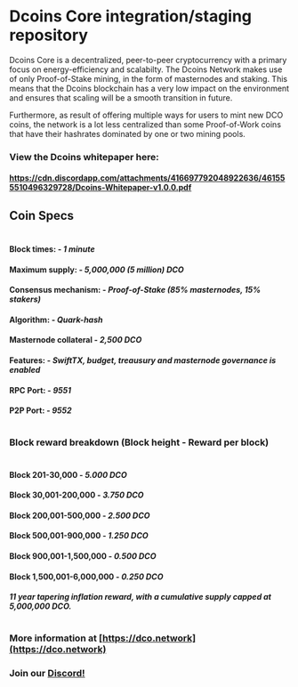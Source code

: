 # Dcoins Core integration/staging repository

Dcoins Core is a decentralized, peer-to-peer cryptocurrency with a primary focus on energy-efficiency and scalabilty. The Dcoins Network makes use of only Proof-of-Stake mining, in the form of masternodes and staking. This means that the Dcoins blockchain has a very low impact on the environment and ensures that scaling will be a smooth transition in future. 

Furthermore, as result of offering multiple ways for users to mint new DCO coins, the network is a lot less centralized than some Proof-of-Work coins that have their hashrates dominated by one or two mining pools.

### View the Dcoins whitepaper here: 

#### https://cdn.discordapp.com/attachments/416697792048922636/461555510496329728/Dcoins-Whitepaper-v1.0.0.pdf

## Coin Specs

#

#### Block times: - *1 minute* 
#### Maximum supply: - *5,000,000 (5 million) DCO*
#### Consensus mechanism: - *Proof-of-Stake (85% masternodes, 15% stakers)*
#### Algorithm: - *Quark-hash* 
#### Masternode collateral - *2,500 DCO*  
#### Features: - *SwiftTX, budget, treausury and masternode governance is enabled* 
#### RPC Port: - *9551* 
#### P2P Port: - *9552* 

#

### Block reward breakdown (Block height - Reward per block)
#
#### Block 201-30,000	  -   *5.000 DCO*

#### Block 30,001-200,000   -   *3.750 DCO*

#### Block 200,001-500,000  -   *2.500 DCO*

#### Block 500,001-900,000  -   *1.250 DCO*

#### Block 900,001-1,500,000  -  *0.500 DCO*

#### Block 1,500,001-6,000,000   -   *0.250 DCO*

#### *11 year tapering inflation reward, with a cumulative supply capped at 5,000,000 DCO.*

#

### More information at [https://dco.network](https://dco.network)
### Join our [Discord!](https://discord.gg/9nzt37V)


